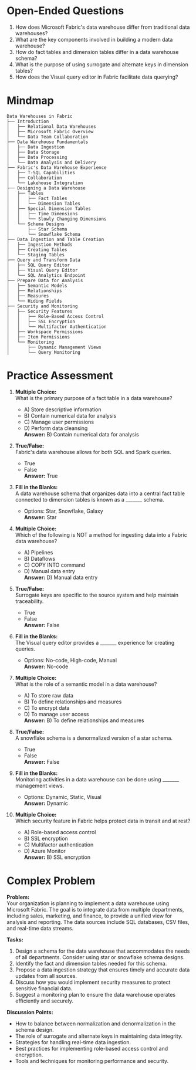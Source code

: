 # Open-Ended Questions

1. How does Microsoft Fabric's data warehouse differ from traditional data warehouses?
2. What are the key components involved in building a modern data warehouse?
3. How do fact tables and dimension tables differ in a data warehouse schema?
4. What is the purpose of using surrogate and alternate keys in dimension tables?
5. How does the Visual query editor in Fabric facilitate data querying?

# Mindmap

```
Data Warehouses in Fabric
├── Introduction
│   ├── Relational Data Warehouses
│   ├── Microsoft Fabric Overview
│   └── Data Team Collaboration
├── Data Warehouse Fundamentals
│   ├── Data Ingestion
│   ├── Data Storage
│   ├── Data Processing
│   └── Data Analysis and Delivery
├── Fabric's Data Warehouse Experience
│   ├── T-SQL Capabilities
│   ├── Collaboration
│   └── Lakehouse Integration
├── Designing a Data Warehouse
│   ├── Tables
│   │   ├── Fact Tables
│   │   └── Dimension Tables
│   ├── Special Dimension Tables
│   │   ├── Time Dimensions
│   │   └── Slowly Changing Dimensions
│   └── Schema Designs
│       ├── Star Schema
│       └── Snowflake Schema
├── Data Ingestion and Table Creation
│   ├── Ingestion Methods
│   ├── Creating Tables
│   └── Staging Tables
├── Query and Transform Data
│   ├── SQL Query Editor
│   ├── Visual Query Editor
│   └── SQL Analytics Endpoint
├── Prepare Data for Analysis
│   ├── Semantic Models
│   ├── Relationships
│   ├── Measures
│   └── Hiding Fields
├── Security and Monitoring
│   ├── Security Features
│   │   ├── Role-Based Access Control
│   │   ├── SSL Encryption
│   │   └── Multifactor Authentication
│   ├── Workspace Permissions
│   ├── Item Permissions
│   └── Monitoring
│       ├── Dynamic Management Views
│       └── Query Monitoring
```

# Practice Assessment

1. **Multiple Choice:**  
   What is the primary purpose of a fact table in a data warehouse?
   - A) Store descriptive information
   - B) Contain numerical data for analysis
   - C) Manage user permissions
   - D) Perform data cleansing  
   **Answer:** B) Contain numerical data for analysis

2. **True/False:**  
   Fabric's data warehouse allows for both SQL and Spark queries.  
   - True
   - False  
   **Answer:** True

3. **Fill in the Blanks:**  
   A data warehouse schema that organizes data into a central fact table connected to dimension tables is known as a _______ schema.  
   - Options: Star, Snowflake, Galaxy  
   **Answer:** Star

4. **Multiple Choice:**  
   Which of the following is NOT a method for ingesting data into a Fabric data warehouse?
   - A) Pipelines
   - B) Dataflows
   - C) COPY INTO command
   - D) Manual data entry  
   **Answer:** D) Manual data entry

5. **True/False:**  
   Surrogate keys are specific to the source system and help maintain traceability.  
   - True
   - False  
   **Answer:** False

6. **Fill in the Blanks:**  
   The Visual query editor provides a _______ experience for creating queries.  
   - Options: No-code, High-code, Manual  
   **Answer:** No-code

7. **Multiple Choice:**  
   What is the role of a semantic model in a data warehouse?
   - A) To store raw data
   - B) To define relationships and measures
   - C) To encrypt data
   - D) To manage user access  
   **Answer:** B) To define relationships and measures

8. **True/False:**  
   A snowflake schema is a denormalized version of a star schema.  
   - True
   - False  
   **Answer:** False

9. **Fill in the Blanks:**  
   Monitoring activities in a data warehouse can be done using _______ management views.  
   - Options: Dynamic, Static, Visual  
   **Answer:** Dynamic

10. **Multiple Choice:**  
    Which security feature in Fabric helps protect data in transit and at rest?
    - A) Role-based access control
    - B) SSL encryption
    - C) Multifactor authentication
    - D) Azure Monitor  
    **Answer:** B) SSL encryption

# Complex Problem

**Problem:**  
Your organization is planning to implement a data warehouse using Microsoft Fabric. The goal is to integrate data from multiple departments, including sales, marketing, and finance, to provide a unified view for analysis and reporting. The data sources include SQL databases, CSV files, and real-time data streams.

**Tasks:**

1. Design a schema for the data warehouse that accommodates the needs of all departments. Consider using star or snowflake schema designs.
2. Identify the fact and dimension tables needed for this schema.
3. Propose a data ingestion strategy that ensures timely and accurate data updates from all sources.
4. Discuss how you would implement security measures to protect sensitive financial data.
5. Suggest a monitoring plan to ensure the data warehouse operates efficiently and securely.

**Discussion Points:**

- How to balance between normalization and denormalization in the schema design.
- The role of surrogate and alternate keys in maintaining data integrity.
- Strategies for handling real-time data ingestion.
- Best practices for implementing role-based access control and encryption.
- Tools and techniques for monitoring performance and security.